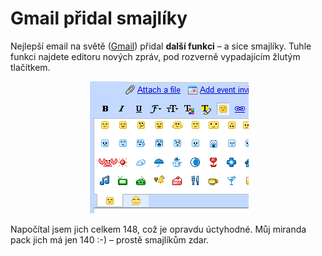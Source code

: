 <!--
title : Gmail přidal smajlíky
author : Roman Ožana <ozana@omdesign.cz>
date : 24.10.2008 13:27:14
tags : google
-->

# Gmail přidal smajlíky

Nejlepší email na světě ([Gmail][1]) přidal **další funkci** &#8211; a sice smajlíky. Tuhle funkci najdete editoru nových zpráv, pod rozverně vypadajícím žlutým tlačítkem.

<p style="text-align: center;">
  <img class="aligncenter" title="Gmail smajlíky" src="gmailemoce.png" alt="" width="257" height="211" />
</p>

Napočítal jsem jich celkem 148, což je opravdu úctyhodné. Můj miranda pack jich má jen 140 :-) &#8211; prostě smajlíkům zdar.

 [1]: http://mail.google.com/ "Gmail"